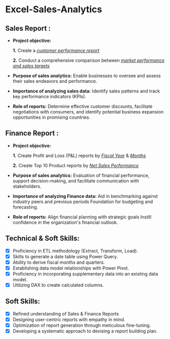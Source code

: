 # Excel-Sales-Analytics
## Sales Report :


- **Project objective:** 

    **1.** Create a _[customer performance report](https://github.com/Chomphel/Excel-Sales-Analytics/blob/main/Customer%20Performance%20Report.pdf)_ 

    **2.** Conduct a comprehensive comparison between _[market performance and sales targets](https://github.com/Chomphel/Excel-Sales-Analytics/blob/main/Market%20Performance%20vs%20Target.pdf)_

- **Purpose of sales analytics:** Enable businesses to oversee and assess their sales endeavors and performance.

- **Importance of analyzing sales data:** Identify sales patterns and track key performance indicators (KPIs).

- **Role of reports:** Determine effective customer discounts, facilitate negotiations with consumers, and identify potential business expansion opportunities in promising countries.


## Finance Report :

- **Project objective:** 

    **1.** Create Profit and Loss (P&L) reports by _[Fiscal Year](https://github.com/Chomphel/Excel-Sales-Analytics/blob/main/P%20%26%20L%20year.pdf)_ & _[Months](https://github.com/Chomphel/Excel-Sales-Analytics/blob/main/P%20%26%20L%20month.pdf)_ 

   **2.** Create Top 10 Product reports by _[Net Sales Performance](https://github.com/Chomphel/Excel-Sales-Analytics/blob/main/Top%2010%20Products.pdf)_

- **Purpose of sales analytics:** Evaluation of financial performance, support decision-making, and facilitate communication with stakeholders.

- **Importance of analyzing Finance data:** Aid in benchmarking against industry peers and previous periods Foundation for budgeting and forecasting.

- **Role of reports:** Align financial planning with strategic goals Instill confidence in the organization's financial outlook.


## Technical & Soft Skills:
- [x]	Proficiency in ETL methodology (Extract, Transform, Load).
- [x]	Skills to generate a date table using Power Query.
- [x]	Ability to derive fiscal months and quarters.
- [x]	Establishing data model relationships with Power Pivot.
- [x]	Proficiency in incorporating supplementary data into an existing data model.
- [x]	Utilizing DAX to create calculated columns.

## Soft Skills:
- [x]	Refined understanding of Sales & Finance Reports
- [x]	Designing user-centric reports with empathy in mind.
- [x]	Optimization of report generation through meticulous fine-tuning.
- [x]	Developing a systematic approach to devising a report building plan.
